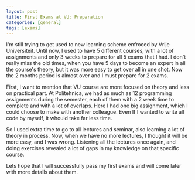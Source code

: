 ```yaml
---
layout: post
title: First Exams at VU: Preparation
categories: [general]
tags: [exams]
---
```


I'm still trying to get used to new learning scheme enfroced by Vrije Universiteit.
Until now, I used to have 5 different courses, with a lot of assignments and only 3 weeks to prepare for all
5 exams that I had. I don't really miss the old times, when you have 5 days to become an expert in all the course's
theory, but it was more easy to get over all in one shot. Now the 2 months period is almost over and I must prepare
for 2 exams.

First, I want to mention that VU course are more focused on theory and less on practical part. At Politehnica, we had as much as
12 programming assignments during the semester, each of them with a 2 week time to complete and with a lot of overlaps. Here I had
one big assignment, which I could choose to make with another colleague. Even If I wanted to write all code by myself,
it whould take far less time.

So I used extra time to go to all lectures and seminar, also learning a lot of theory in process. Now, when we have no more lectures,
I thought it will be more easy, and I was wrong. Listening all the lectures once again, and doing exercises revealed a lot of gaps in
my knowledge on that specific course.

Lets hope that I will successfully pass my first exams and will come later with more details about them.
